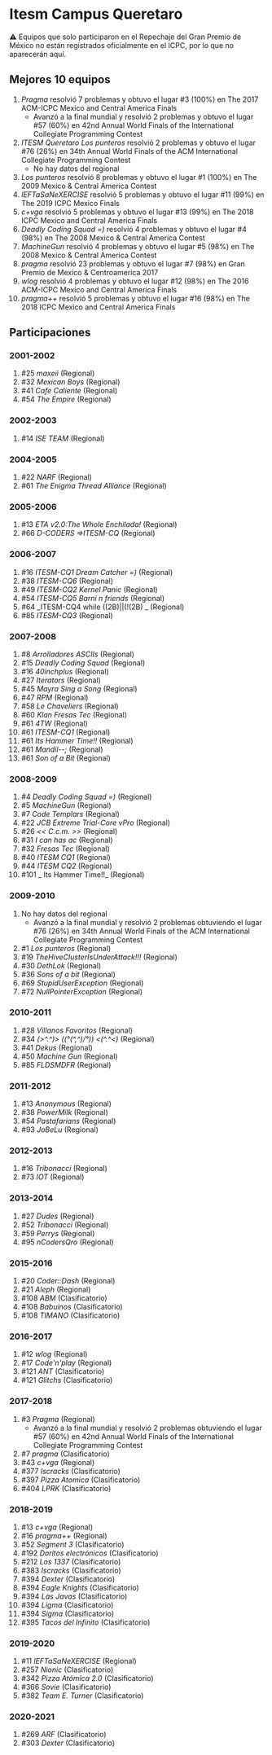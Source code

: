 # Itesm Campus Queretaro

:warning: Equipos que solo participaron en el Repechaje del Gran Premio de México no están registrados oficialmente en el ICPC, por lo que no aparecerán aquí.

## Mejores 10 equipos

1. _Pragma_ resolvió 7 problemas y obtuvo el lugar #3 (100%) en The 2017 ACM-ICPC Mexico and Central America Finals
    - Avanzó a la final mundial y resolvió 2 problemas y obtuvo el lugar #57 (60%) en 42nd Annual World Finals of the International Collegiate Programming Contest
1. _ITESM Queretaro Los punteros_ resolvió 2 problemas y obtuvo el lugar #76 (26%) en 34th Annual World Finals of the ACM International Collegiate Programming Contest
    - No hay datos del regional
1. _Los punteros_ resolvió 8 problemas y obtuvo el lugar #1 (100%) en The 2009 Mexico & Central America Contest
1. _lEFTaSaNeXERCISE_ resolvió 5 problemas y obtuvo el lugar #11 (99%) en The 2019 ICPC Mexico Finals
1. _c+vga_ resolvió 5 problemas y obtuvo el lugar #13 (99%) en The 2018 ICPC Mexico and Central America Finals
1. _Deadly Coding Squad =)_ resolvió 4 problemas y obtuvo el lugar #4 (98%) en The 2008 Mexico & Central America Contest
1. _MachineGun_ resolvió 4 problemas y obtuvo el lugar #5 (98%) en The 2008 Mexico & Central America Contest
1. _pragma_ resolvió 23 problemas y obtuvo el lugar #7 (98%) en Gran Premio de Mexico & Centroamerica 2017
1. _wlog_ resolvió 4 problemas y obtuvo el lugar #12 (98%) en The 2016 ACM-ICPC Mexico and Central America Finals
1. _pragma++_ resolvió 5 problemas y obtuvo el lugar #16 (98%) en The 2018 ICPC Mexico and Central America Finals

## Participaciones

### 2001-2002

1. #25 _maxeii_ (Regional)
1. #32 _Mexican Boys_ (Regional)
1. #41 _Cafe Caliente_ (Regional)
1. #54 _The Empire_ (Regional)

### 2002-2003

1. #14 _ISE TEAM_ (Regional)

### 2004-2005

1. #22 _NARF_ (Regional)
1. #61 _The Enigma Thread Alliance_ (Regional)

### 2005-2006

1. #13 _ETA v2.0:The Whole Enchilada!_ (Regional)
1. #66 _D-CODERS =>ITESM-CQ_ (Regional)

### 2006-2007

1. #16 _ITESM-CQ1 Dream Catcher =)_ (Regional)
1. #38 _ITESM-CQ6_ (Regional)
1. #49 _ITESM-CQ2 Kernel Panic_ (Regional)
1. #54 _ITESM-CQ5 Barni n friends_ (Regional)
1. #64 _ITESM-CQ4 while ((2B)||(!(2B) _ (Regional)
1. #85 _ITESM-CQ3_ (Regional)

### 2007-2008

1. #8 _Arrolladores ASCIIs_ (Regional)
1. #15 _Deadly Coding Squad_ (Regional)
1. #16 _40inchplus_ (Regional)
1. #27 _Iterators_ (Regional)
1. #45 _Mayra Sing a Song_ (Regional)
1. #47 _RPM_ (Regional)
1. #58 _Le Chaveliers_ (Regional)
1. #60 _Klan Fresas Tec_ (Regional)
1. #61 _4TW_ (Regional)
1. #61 _ITESM-CQ1_ (Regional)
1. #61 _Its Hammer Time!!_ (Regional)
1. #61 _Mandil--;_ (Regional)
1. #61 _Son of a Bit_ (Regional)

### 2008-2009

1. #4 _Deadly Coding Squad =)_ (Regional)
1. #5 _MachineGun_ (Regional)
1. #7 _Code Templars_ (Regional)
1. #22 _JCB Extreme Trial-Core vPro_ (Regional)
1. #26 _<< C.c.m. >>_ (Regional)
1. #31 _I can has ac_ (Regional)
1. #32 _Fresas Tec_ (Regional)
1. #40 _ITESM CQ1_ (Regional)
1. #44 _ITESM CQ2_ (Regional)
1. #101 _ Its Hammer Time!!_ (Regional)

### 2009-2010

1. No hay datos del regional
    - Avanzó a la final mundial y resolvió 2 problemas obtuviendo el lugar #76 (26%) en 34th Annual World Finals of the ACM International Collegiate Programming Contest
1. #1 _Los punteros_ (Regional)
1. #19 _TheHiveClusterIsUnderAttack!!!_ (Regional)
1. #30 _DethLok_ (Regional)
1. #36 _Sons of a bit_ (Regional)
1. #69 _StupidUserException_ (Regional)
1. #72 _NullPointerException_ (Regional)

### 2010-2011

1. #28 _Villanos Favoritos_ (Regional)
1. #34 _(>^.^)> ((°\(^,^)/°)) <(^.^<)_ (Regional)
1. #41 _Dekus_ (Regional)
1. #50 _Machine Gun_ (Regional)
1. #85 _FLDSMDFR_ (Regional)

### 2011-2012

1. #13 _Anonymous_ (Regional)
1. #38 _PowerMilk_ (Regional)
1. #54 _Pastafarians_ (Regional)
1. #93 _JoBeLu_ (Regional)

### 2012-2013

1. #16 _Tribonacci_ (Regional)
1. #73 _IOT_ (Regional)

### 2013-2014

1. #27 _Dudes_ (Regional)
1. #52 _Tribonacci_ (Regional)
1. #59 _Perrys_ (Regional)
1. #95 _nCodersQro_ (Regional)

### 2015-2016

1. #20 _Coder::Dash_ (Regional)
1. #21 _Aleph_ (Regional)
1. #108 _ABM_ (Clasificatorio)
1. #108 _Babuinos_ (Clasificatorio)
1. #108 _TIMANO_ (Clasificatorio)

### 2016-2017

1. #12 _wlog_ (Regional)
1. #17 _Code'n'play_ (Regional)
1. #121 _ANT_ (Clasificatorio)
1. #121 _Glitchs_ (Clasificatorio)

### 2017-2018

1. #3 _Pragma_ (Regional)
    - Avanzó a la final mundial y resolvió 2 problemas obtuviendo el lugar #57 (60%) en 42nd Annual World Finals of the International Collegiate Programming Contest
1. #7 _pragma_ (Clasificatorio)
1. #43 _c+vga_ (Regional)
1. #377 _Iscracks_ (Clasificatorio)
1. #397 _Pizza Atomica_ (Clasificatorio)
1. #404 _LPRK_ (Clasificatorio)

### 2018-2019

1. #13 _c+vga_ (Regional)
1. #16 _pragma++_ (Regional)
1. #52 _Segment 3_ (Clasificatorio)
1. #192 _Doritos electrónicos_ (Clasificatorio)
1. #212 _Los 1337_ (Clasificatorio)
1. #383 _Iscracks_ (Clasificatorio)
1. #394 _Dexter_ (Clasificatorio)
1. #394 _Eagle Knights_ (Clasificatorio)
1. #394 _Las Javas_ (Clasificatorio)
1. #394 _Ligma_ (Clasificatorio)
1. #394 _Sigma_ (Clasificatorio)
1. #395 _Tacos del Infinito_ (Clasificatorio)

### 2019-2020

1. #11 _lEFTaSaNeXERCISE_ (Regional)
1. #257 _Nionic_ (Clasificatorio)
1. #342 _Pizza Atómica 2.0_ (Clasificatorio)
1. #366 _Sovie_ (Clasificatorio)
1. #382 _Team E. Turner_ (Clasificatorio)

### 2020-2021

1. #269 _ARF_ (Clasificatorio)
1. #303 _Dexter_ (Clasificatorio)



